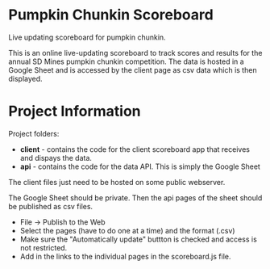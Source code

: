 # Pumpkin Chunkin Scoreboard
Live updating scoreboard for pumpkin chunkin.  

This is an online live-updating scoreboard to track scores and results for the annual SD Mines pumpkin chunkin competition. The data is hosted in a Google Sheet and is accessed by the client page as csv data which is then displayed.


# Project Information  
Project folders:  
 - **client** - contains the code for the client scoreboard app that receives and dispays the data.
 - **api** - contains the code for the data API. This is simply the Google Sheet

The client files just need to be hosted on some public webserver.  

The Google Sheet should be private. Then the api pages of the sheet should be published as csv files.
 - File -> Publish to the Web  
 - Select the pages (have to do one at a time) and the format (.csv)  
 - Make sure the "Automatically update" buttton is checked and access is not restricted.
 - Add in the links to the individual pages in the scoreboard.js file.
